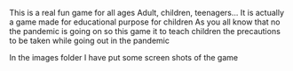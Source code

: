 This is a real fun game for all ages
Adult, children, teenagers...
It is actually a game made for educational purpose for children
As you all know that no the pandemic is going on so this game it to teach 
children the precautions to be taken while going out in the pandemic

In the images folder I have put some screen shots of the game